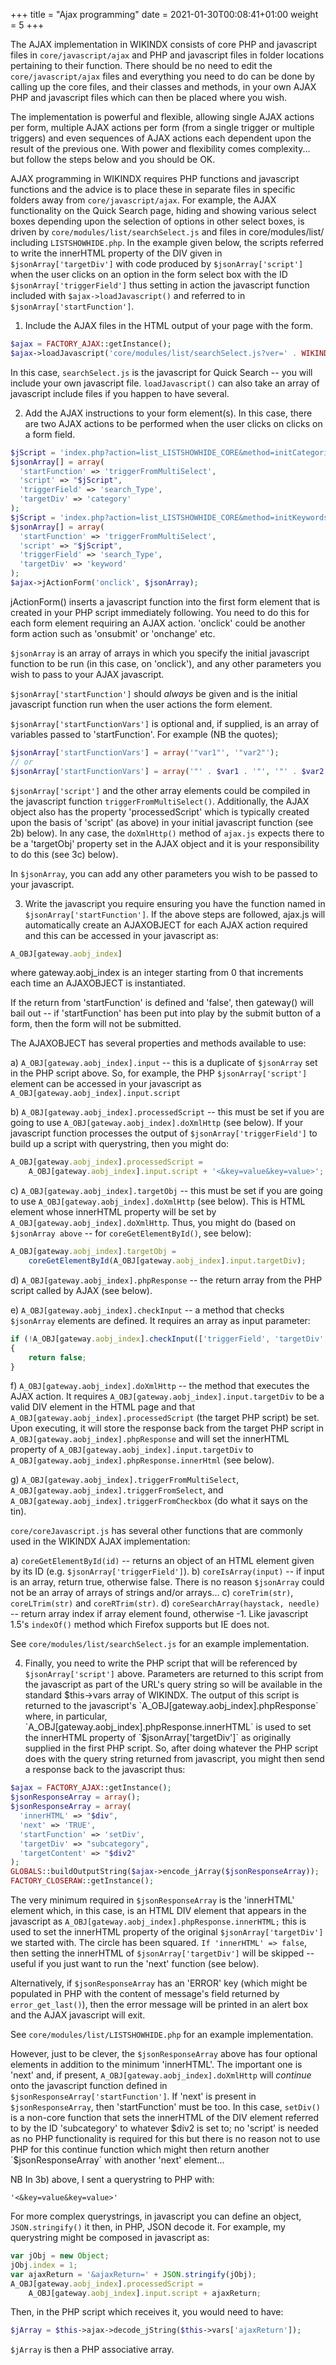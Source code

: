 +++
title = "Ajax programming"
date = 2021-01-30T00:08:41+01:00
weight = 5
+++


The AJAX implementation in WIKINDX consists of core PHP and javascript
files in `core/javascript/ajax` and PHP and javascript files in folder locations
pertaining to their function. There should be no need to edit the
`core/javascript/ajax` files and everything you need to do can be done by calling up
the core files, and their classes and methods, in your own AJAX PHP and
javascript files which can then be placed where you wish.

The implementation is powerful and flexible, allowing single AJAX
actions per form, multiple AJAX actions per form (from a single trigger
or multiple triggers) and even sequences of AJAX actions each dependent
upon the result of the previous one. With power and flexibility comes
complexity... but follow the steps below and you should be OK.

AJAX programming in WIKINDX requires PHP functions and javascript
functions and the advice is to place these in separate files
in specific folders away from `core/javascript/ajax`. For example, the AJAX
functionality on the Quick Search page, hiding and showing various
select boxes depending upon the selection of options in other select
boxes, is driven by `core/modules/list/searchSelect.js` and files
in core/modules/list/ including `LISTSHOWHIDE.php`. In the example
given below, the scripts referred to write the innerHTML property
of the DIV given in `$jsonArray['targetDiv']` with code produced by
`$jsonArray['script']` when the user clicks on an option in the form
select box with the ID `$jsonArray['triggerField']` thus setting in
action the javascript function included with `$ajax->loadJavascript()`
and referred to in `$jsonArray['startFunction']`.

1. Include the AJAX files in the HTML output of your page with the form.

~~~~php
$ajax = FACTORY_AJAX::getInstance();
$ajax->loadJavascript('core/modules/list/searchSelect.js?ver=' . WIKINDX_PUBLIC_VERSION);
~~~~

In this case, `searchSelect.js` is the javascript for Quick Search -- you
will include your own javascript file. `loadJavascript()` can also take
an array of javascript include files if you happen to have several.

2. Add the AJAX instructions to your form element(s). In this case,
there are two AJAX actions to be performed when the user clicks on clicks on a form field.

~~~~php
$jScript = 'index.php?action=list_LISTSHOWHIDE_CORE&method=initCategories&type=search';
$jsonArray[] = array(
  'startFunction' => 'triggerFromMultiSelect',
  'script' => "$jScript",
  'triggerField' => 'search_Type',
  'targetDiv' => 'category'
);
$jScript = 'index.php?action=list_LISTSHOWHIDE_CORE&method=initKeywords&type=search';
$jsonArray[] = array(
  'startFunction' => 'triggerFromMultiSelect',
  'script' => "$jScript",
  'triggerField' => 'search_Type',
  'targetDiv' => 'keyword'
);
$ajax->jActionForm('onclick', $jsonArray);
~~~~

jActionForm() inserts a javascript function into the first form element
that is created in your PHP script immediately following. You need to
do this for each form element requiring an AJAX action. 'onclick' could
be another form action such as 'onsubmit' or 'onchange' etc.

`$jsonArray` is an array of arrays in which you specify the initial
javascript function to be run (in this case, on 'onclick'), and any
other parameters you wish to pass to your AJAX javascript.

`$jsonArray['startFunction']` should _always_ be given and is the initial
javascript function run when the user actions the form element.

`$jsonArray['startFunctionVars']` is optional and, if supplied, is an array
of variables passed to 'startFunction'. For example (NB the quotes);

~~~~php
$jsonArray['startFunctionVars'] = array('"var1"', '"var2"');
// or
$jsonArray['startFunctionVars'] = array('"' . $var1 . '"', '"' . $var2 . '"');
~~~~

`$jsonArray['script']` and the other array elements could be compiled
in the javascript function `triggerFromMultiSelect()`. Additionally,
the AJAX object also has the property 'processedScript' which is
typically created upon the basis of 'script' (as above) in your initial
javascript function (see 2b) below). In any case, the `doXmlHttp()`
method of `ajax.js` expects there to be a 'targetObj' property set in the
AJAX object and it is your responsibility to do this (see 3c) below).

In `$jsonArray`, you can add any other parameters you wish to be passed
to your javascript.

3. Write the javascript you require ensuring you have the function
named in `$jsonArray['startFunction']`. If the above steps are followed,
ajax.js will automatically create an AJAXOBJECT for each AJAX action
required and this can be accessed in your javascript as:

~~~~js
A_OBJ[gateway.aobj_index]
~~~~

where gateway.aobj_index is an integer starting from 0 that increments
each time an AJAXOBJECT is instantiated.

If the return from 'startFunction' is defined and 'false', then
gateway() will bail out -- if 'startFunction' has been put into play by
the submit button of a form, then the form will not be submitted.

The AJAXOBJECT has several properties and methods available to use:

   a) `A_OBJ[gateway.aobj_index].input` -- this is a duplicate of
      `$jsonArray` set in the PHP script above. So, for example, the PHP
      `$jsonArray['script']` element can be accessed in your javascript as
      `A_OBJ[gateway.aobj_index].input.script`

   b) `A_OBJ[gateway.aobj_index].processedScript` -- this must be
      set if you are going to use `A_OBJ[gateway.aobj_index].doXmlHttp`
      (see below). If your javascript function processes the output of
      `$jsonArray['triggerField']` to build up a script with querystring,
      then you might do:

~~~~js
A_OBJ[gateway.aobj_index].processedScript =
    A_OBJ[gateway.aobj_index].input.script + '<&key=value&key=value>';
~~~~

   c) `A_OBJ[gateway.aobj_index].targetObj` -- this must be set if
      you are going to use `A_OBJ[gateway.aobj_index].doXmlHttp` (see
      below). This is HTML element whose innerHTML property will be set by
      `A_OBJ[gateway.aobj_index].doXmlHttp`. Thus, you might do (based on
      `$jsonArray above` -- for `coreGetElementById()`, see below):

~~~~js
A_OBJ[gateway.aobj_index].targetObj =
    coreGetElementById(A_OBJ[gateway.aobj_index].input.targetDiv);
~~~~

   d) `A_OBJ[gateway.aobj_index].phpResponse` -- the return array from
      the PHP script called by AJAX (see below).

   e) `A_OBJ[gateway.aobj_index].checkInput` -- a method that checks
      `$jsonArray` elements are defined. It requires an array as input
      parameter:

~~~~js
if (!A_OBJ[gateway.aobj_index].checkInput(['triggerField', 'targetDiv', 'script']))
{
    return false;
}
~~~~

   f) `A_OBJ[gateway.aobj_index].doXmlHttp` -- the method that executes the
   AJAX action. It requires `A_OBJ[gateway.aobj_index].input.targetDiv`
   to be a valid DIV element in the HTML page and that
   `A_OBJ[gateway.aobj_index].processedScript` (the target PHP script) be
   set. Upon executing, it will store the response back from the target
   PHP script in `A_OBJ[gateway.aobj_index].phpResponse` and will set the
   innerHTML property of `A_OBJ[gateway.aobj_index].input.targetDiv` to
   `A_OBJ[gateway.aobj_index].phpResponse.innerHtml` (see below).

   g) `A_OBJ[gateway.aobj_index].triggerFromMultiSelect`, `A_OBJ[gateway.aobj_index].triggerFromSelect`,
   and `A_OBJ[gateway.aobj_index].triggerFromCheckbox` (do what it says on the tin).

`core/coreJavascript.js` has several other functions that are commonly used in the WIKINDX AJAX implementation:

   a) `coreGetElementById(id)` -- returns an object of an HTML element given by
      its ID (e.g. `$jsonArray['triggerField']`).
   b) `coreIsArray(input)` -- if input is an array, return true, otherwise
      false. There is no reason `$jsonArray` could not be an array of arrays of
      strings and/or arrays...
   c) `coreTrim(str)`, `coreLTrim(str)` and `coreRTrim(str)`.
   d) `coreSearchArray(haystack, needle)` -- return array index if array
      element found, otherwise -1. Like javascript 1.5's `indexOf()` method
      which Firefox supports but IE does not.

See `core/modules/list/searchSelect.js` for an example implementation.

4. Finally, you need to write the PHP script that will be referenced by
`$jsonArray['script']` above. Parameters are returned to this script from
the javascript as part of the URL's query string so will be available
in the standard $this->vars array of WIKINDX. The output of this script
is returned to the javascript's `A_OBJ[gateway.aobj_index].phpResponse`
where, in particular, `A_OBJ[gateway.aobj_index].phpResponse.innerHTML`
is used to set the innerHTML property of `$jsonArray['targetDiv']` as
originally supplied in the first PHP script. So, after doing whatever
the PHP script does with the query string returned from javascript, you
might then send a response back to the javascript thus:

~~~~php
$ajax = FACTORY_AJAX::getInstance();
$jsonResponseArray = array();
$jsonResponseArray = array(
  'innerHTML' => "$div",
  'next' => 'TRUE',
  'startFunction' => 'setDiv',
  'targetDiv' => "subcategory",
  'targetContent' => "$div2"
);
GLOBALS::buildOutputString($ajax->encode_jArray($jsonResponseArray));
FACTORY_CLOSERAW::getInstance();
~~~~

The very minimum required in `$jsonResponseArray` is the 'innerHTML'
element which, in this case, is an HTML DIV element that appears in
the javascript as `A_OBJ[gateway.aobj_index].phpResponse.innerHTML;`
this is used to set the innerHTML property of the original
`$jsonArray['targetDiv']` we started with. The circle has been
squared. `If 'innerHTML' => false`, then setting the innerHTML of
`$jsonArray['targetDiv']` will be skipped -- useful if you just want to
run the 'next' function (see below).

Alternatively, if `$jsonResponseArray` has an 'ERROR' key (which might
be populated in PHP with the content of message's field returned by `error_get_last()`),
then the error message will be printed in an alert box and
the AJAX javascript will exit.

See `core/modules/list/LISTSHOWHIDE.php` for an example implementation.

However, just to be clever, the `$jsonResponseArray` above has four
optional elements in addition to the minimum 'innerHTML'. The important
one is 'next' and, if present, `A_OBJ[gateway.aobj_index].doXmlHttp`
will _continue_ onto the javascript function defined in
`$jsonResponseArray['startFunction']`. If 'next' is present in
`$jsonResponseArray`, then 'startFunction' must be too. In this case,
`setDiv()` is a non-core function that sets the innerHTML of the DIV
element referred to by the ID 'subcategory' to whatever $div2 is set
to; no 'script' is needed as no PHP functionality is required for
this but there is no reason not to use PHP for this continue function
which might then return another `$jsonResponseArray` with another 'next'
element...

NB In 3b) above, I sent a querystring to PHP with:

~~~~
'<&key=value&key=value>'
~~~~

For more complex querystrings, in javascript you can define an object,
`JSON.stringify()` it then, in PHP, JSON decode it. For example, my
querystring might be composed in javascript as:

~~~~js
var jObj = new Object;
jObj.index = 1;
var ajaxReturn = '&ajaxReturn=' + JSON.stringify(jObj);
A_OBJ[gateway.aobj_index].processedScript =
    A_OBJ[gateway.aobj_index].input.script + ajaxReturn;
~~~~

Then, in the PHP script which receives it, you would need to have:

~~~~php
$jArray = $this->ajax->decode_jString($this->vars['ajaxReturn']);
~~~~

`$jArray` is then a PHP associative array.
